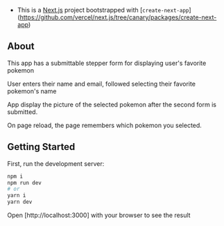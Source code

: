 - This is a [Next.js](https://nextjs.org/) project bootstrapped with [`create-next-app`]
  (https://github.com/vercel/next.js/tree/canary/packages/create-next-app)
## About
This app has a submittable stepper form for displaying user's favorite pokemon

User enters their name and email, followed selecting their favorite pokemon's name

App display the picture of the selected pokemon after the second form is submitted.

On page reload, the page remembers which pokemon you selected.

## Getting Started

First, run the development server:

```bash
npm i
npm run dev
# or
yarn i
yarn dev
```

Open [http://localhost:3000] with your browser to see the result
